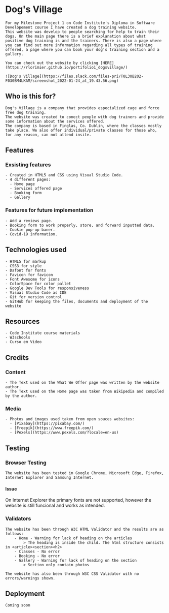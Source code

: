 # Dog's Village

    For my Milestone Project 1 on Code Institute's Diploma in Software Developement course I have created a dog training website.
    This website was develop to people searching for help to train their dogs. On the main page there is a brief explanation about what positive dog training is and the trainers. There is also a page where you can find out more information regarding all types of training offered, a page where you can book your dog's training section and a gallery.

    You can check out the website by clicking [HERE](https://rlorimier.github.io/portifolio1_dogsvillage/)
    
    ![Dog's Village](https://files.slack.com/files-pri/T0L30B202-F030BM4LKAM/screenshot_2022-01-24_at_19.43.56.png)

## Who is this for?
    Dog's Village is a company that provides especialized cage and force free dog training.
    The website was created to conect people with dog trainers and provide some information about the services offered.
    The company is based in Finglas, Co. Dublin, where the classes mostly take place. We also offer individual/private classes for those who, for any reason, can not attend insite.

## Features

### Exsisting features
    - Created in HTML5 and CSS using Visual Studio Code.
    - 4 different pages:
      - Home page
      - Services offered page
      - Booking form
      - Gallery

### Features for future implementation
    - Add a reviews page.
    - Booking form to work properly, store, and forward inputted data.
    - Cookie pop-up baner.
    - Covid-19 information.

## Technologies used
    - HTML5 for markup
    - CSS3 for style
    - Dafont for fonts
    - Favicon for favicon
    - Font Awesome for icons
    - ColorSpace for color pallet
    - Google Dev Tools for responsiveness
    - Visual Studio Code as IDE
    - Git for version control
    - GitHub for keeping the files, documents and deployment of the website

## Resources
    - Code Institute course materials
    - W3schools
    - Curso em Video

## Credits

### Content
    - The Text used on the What We Offer page was written by the website author.
    - The Text used on the Home page was taken from Wikipedia and compiled by the author.
    
### Media
    - Photos and images used taken from open souces websites: 
      - [Pixabay](https://pixabay.com/)
      - [Freepik](https://www.freepik.com/) 
      - [Pexels](https://www.pexels.com/?locale=en-us)

## Testing

### Browser Testing
    The website has been tested in Google Chrome, Microsoft Edge, Firefox, Internet Explorer and Samsung Internet.
#### Issue
On Internet Explorer the primary fonts are not supported, however the website is still funcional and works as intended.

### Validators
    The website has been through W3C HTML Validator and the results are as follows:
        - Home - Warning for lack of heading on the articles
            > The heading is inside the child. The html structure consists in <article><section><h2>
        - Classes - No error
        - Booking - No error
        - Gallery - Warning for lack of heading on the section
            > Section only contain photos

    The website has also been through W3C CSS Validator with no errors/warnings shown.

## Deployment
    Coming soon


    
